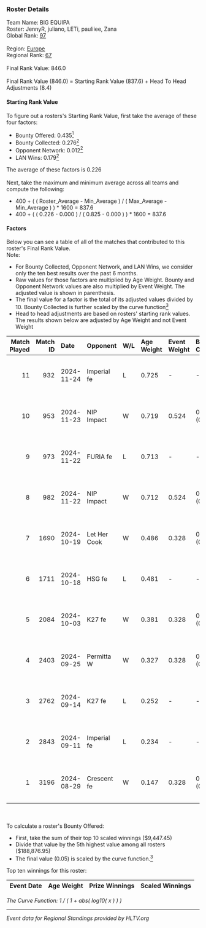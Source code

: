 ### Roster Details<br />
Team Name: BIG EQUIPA<br />
Roster: JennyR, juliano, LETi, pauliiee, Zana<br />
Global Rank: [97](../../standings_global_2025_02_03.md)<br />
<br />
Region: [Europe]( ../../standings_europe_2025_02_03.md)<br />
Regional Rank: [67]( ../../standings_europe_2025_02_03.md)<br />
<br />
Final Rank Value:  846.0<br />
<br />
Final Rank Value (846.0) = Starting Rank Value (837.6) + Head To Head Adjustments (8.4)<br />

#### Starting Rank Value<br />
To figure out a rosters's Starting Rank Value, first take the average of these four factors:<br />
- Bounty Offered: 0.435[<sup>1</sup>](#table2)
- Bounty Collected: 0.276[<sup>2</sup>](#table1)
- Opponent Network: 0.012[<sup>2</sup>](#table1)
- LAN Wins: 0.179[<sup>2</sup>](#table1)

The average of these factors is 0.226<br />
<br />
Next, take the maximum and minimum average across all teams and compute the following:<br />
- 400 + ( ( Roster_Average - Min_Average ) / ( Max_Average - Min_Average ) ) * 1600 = 837.6
- 400 + ( ( 0.226 - 0.000 ) / ( 0.825 - 0.000 ) ) * 1600 = 837.6


#### Factors<br />
Below you can see a table of all of the matches that contributed to this roster's Final Rank Value.<br />
Note:<br />

- For Bounty Collected, Opponent Network, and LAN Wins, we consider only the ten best results over the past 6 months.
- Raw values for those factors are multiplied by Age Weight. Bounty and Opponent Network values are also multiplied by Event Weight. The adjusted value is shown in parenthesis.
- The final value for a factor is the total of its adjusted values divided by 10. Bounty Collected is further scaled by the curve function[<sup>3</sup>](#curveFunction)
- Head to head adjustments are based on rosters' starting rank values. The results shown below are adjusted by Age Weight and not Event Weight
<span id="table1"></span><br />


| Match Played | Match ID | Date       | Opponent     | W/L | Age Weight | Event Weight | Bounty Collected | Opponent Network | LAN Wins  | H2H Adj. | Roster                                |
| -: | -: | :- | :- | :- | :- | :- | :- | :- | :- | -: | :- |
|           11 |      932 | 2024-11-24 | Imperial fe  | L   | 0.725      | -            | -                | -                | -         |    -2.92 | JennyR, juliano, LETi, pauliiee, Zana |
|           10 |      953 | 2024-11-23 | NIP Impact   | W   | 0.719      | 0.524        | 0.027 (0.010)    | 0.122 (0.046)    | 1 (0.719) |     9.24 | JennyR, juliano, LETi, pauliiee, Zana |
|            9 |      973 | 2024-11-22 | FURIA fe     | L   | 0.713      | -            | -                | -                | -         |    -2.84 | JennyR, juliano, LETi, pauliiee, Zana |
|            8 |      982 | 2024-11-22 | NIP Impact   | W   | 0.712      | 0.524        | 0.027 (0.010)    | 0.122 (0.045)    | 1 (0.712) |     9.31 | JennyR, juliano, LETi, pauliiee, Zana |
|            7 |     1690 | 2024-10-19 | Let Her Cook | W   | 0.486      | 0.328        | 0.005 (0.001)    | 0.064 (0.010)    | 0 (0.000) |     4.42 | JennyR, juliano, LETi, pauliiee, Zana |
|            6 |     1711 | 2024-10-18 | HSG fe       | L   | 0.481      | -            | -                | -                | -         |   -10.90 | JennyR, juliano, LETi, pauliiee, Zana |
|            5 |     2084 | 2024-10-03 | K27 fe       | W   | 0.381      | 0.328        | 0.016 (0.002)    | 0.110 (0.014)    | 0 (0.000) |     4.35 | JennyR, juliano, LETi, pauliiee, Zana |
|            4 |     2403 | 2024-09-25 | Permitta W   | W   | 0.327      | 0.328        | 0.007 (0.001)    | 0.054 (0.006)    | 0 (0.000) |     2.71 | JennyR, juliano, LETi, pauliiee, Zana |
|            3 |     2762 | 2024-09-14 | K27 fe       | L   | 0.252      | -            | -                | -                | -         |    -5.12 | JennyR, juliano, LETi, pauliiee, Zana |
|            2 |     2843 | 2024-09-11 | Imperial fe  | L   | 0.234      | -            | -                | -                | -         |    -0.97 | JennyR, juliano, LETi, pauliiee, Zana |
|            1 |     3196 | 2024-08-29 | Crescent fe  | W   | 0.147      | 0.328        | 0.004 (0.000)    | 0.020 (0.001)    | 0 (0.000) |     1.13 | JennyR, juliano, LETi, pauliiee, Zana |

<br />
<span id="table2"></span><br />
To calculate a roster's Bounty Offered:<br />

- First, take the sum of their top 10 scaled winnings ($9,447.45)
- Divide that value by the 5th highest value among all rosters ($188,876.95)
- The final value (0.05) is scaled by the curve function.[<sup>3</sup>](#curveFunction)

Top ten winnings for this roster:<br />

| Event Date | Age Weight | Prize Winnings | Scaled Winnings |
| :- | -: | :- | :- |


<span id="curveFunction"></span>_The Curve Function: 1 / ( 1 + abs( log10( x ) ) )_<br />

---
_Event data for Regional Standings provided by HLTV.org_<br />
